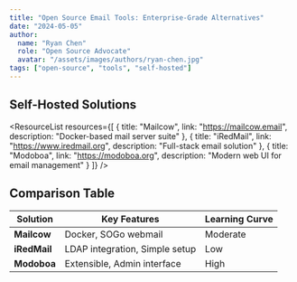 ```yaml
---
title: "Open Source Email Tools: Enterprise-Grade Alternatives"
date: "2024-05-05"
author: 
  name: "Ryan Chen"
  role: "Open Source Advocate"
  avatar: "/assets/images/authors/ryan-chen.jpg"
tags: ["open-source", "tools", "self-hosted"]
---
```


## Self-Hosted Solutions

<ResourceList
  resources={[
    {
      title: "Mailcow",
      link: "https://mailcow.email",
      description: "Docker-based mail server suite"
    },
    {
      title: "iRedMail",
      link: "https://www.iredmail.org",
      description: "Full-stack email solution"
    },
    {
      title: "Modoboa",
      link: "https://modoboa.org",
      description: "Modern web UI for email management"
    }
  ]}
/>

## Comparison Table

| Solution    | Key Features                      | Learning Curve |
|-------------|-----------------------------------|----------------|
| **Mailcow** | Docker, SOGo webmail              | Moderate       |
| **iRedMail**| LDAP integration, Simple setup    | Low            |
| **Modoboa** | Extensible, Admin interface       | High           |